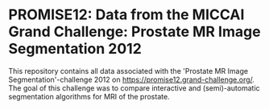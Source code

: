 # PROMISE12: Data from the MICCAI Grand Challenge: Prostate MR Image Segmentation 2012

This repository contains all data associated with the 'Prostate MR Image Segmentation'-challenge 2012 on https://promise12.grand-challenge.org/. The goal of this challenge was to compare interactive and (semi)-automatic segmentation algorithms for MRI of the prostate. 
